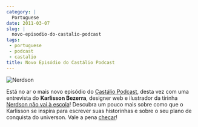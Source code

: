 ```yaml
---
category: |
  Portuguese
date: 2011-03-07
slug: |
  novo-episodio-do-castalio-podcast
tags:
 - portuguese
 - podcast
 - castalio
title: Novo Episódio do Castálio Podcast
---
```

![Nerdson](http://blog.ogmaciel.com/wp-content/uploads/2011/03/nerdson.png)

Está no ar o mais novo episódio do [Castálio
Podcast](http://www.castalio.info/), desta vez com uma entrevista do
**Karlisson Bezerra**, designer web e ilustrador da tirinha [Nerdson não
vai à escola](http://nerdson.com)! Descubra um pouco mais sobre como que
o Karlisson se inspira para escrever suas historinhas e sobre o seu
plano de conquista do universon. Vale a pena
[checar](http://www.castalio.info/episodio-1-karlisson-bezerra-ilustrador/)!

